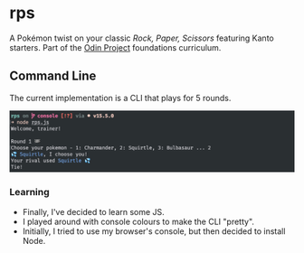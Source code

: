 # rps

A Pokémon twist on your classic _Rock, Paper, Scissors_ featuring Kanto starters. Part of the [Odin Project](https://www.theodinproject.com/courses/foundations/lessons/rock-paper-scissors) foundations curriculum.

## Command Line

The current implementation is a CLI that plays for 5 rounds.

![CLI Screenshot](./examples/console.png "Console play")

### Learning

- Finally, I've decided to learn some JS.
- I played around with console colours to make the CLI "pretty".
- Initially, I tried to use my browser's console, but then decided to install Node.
